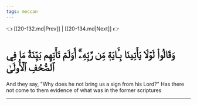 ```yaml
---
tags: meccan
---
```


👈 [[20-132.md|Prev]] | [[20-134.md|Next]] 👉

# وَقَالُواْ لَوۡلَا يَأۡتِينَا بِـَٔايَةٖ مِّن رَّبِّهِۦٓۚ أَوَلَمۡ تَأۡتِهِم بَيِّنَةُ مَا فِي ٱلصُّحُفِ ٱلۡأُولَىٰ

And they say, "Why does he not bring us a sign from his Lord?" Has there not come to them evidence of what was in the former scriptures

---

